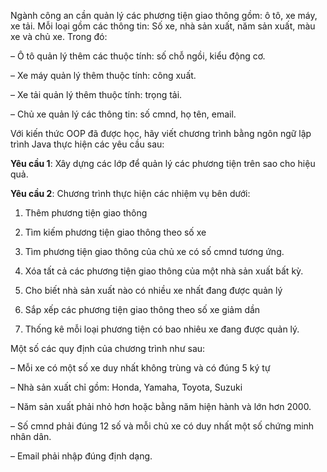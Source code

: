 Ngành công an cần quản lý các phương tiện giao thông gồm: ô tô, xe máy, xe tải. Mỗi loại gồm các thông tin: Số xe, nhà sản xuất, năm sản xuất, màu xe và chủ xe. Trong đó: 

– Ô tô quản lý thêm các thuộc tính: số chỗ ngồi, kiểu động cơ.

– Xe máy quản lý thêm thuộc tính: công xuất.

– Xe tải quản lý thêm thuộc tính: trọng tải.

– Chủ xe quản lý các thông tin: số cmnd, họ tên, email.

Với kiến thức OOP đã được học, hãy viết chương trình bằng ngôn ngữ lập trình Java thực hiện các yêu cầu sau:



**Yêu cầu 1**: Xây dựng các lớp để quản lý các phương tiện trên sao cho hiệu quả.



**Yêu cầu 2**: Chương trình thực hiện các nhiệm vụ bên dưới:

1. Thêm phương tiện giao thông

2. Tìm kiếm phương tiện giao thông theo số xe

3. Tìm phương tiện giao thông của chủ xe có số cmnd tương ứng.

4. Xóa tất cả các phương tiện giao thông của một nhà sản xuất bất kỳ.

5. Cho biết nhà sản xuất nào có nhiều xe nhất đang được quản lý

6. Sắp xếp các phương tiện giao thông theo số xe giảm dần

7. Thống kê mỗi loại phương tiện có bao nhiêu xe đang được quản lý.


Một số các quy định của chương trình như sau:

– Mỗi xe có một số xe duy nhất không trùng và có đúng 5 ký tự

– Nhà sản xuất chỉ gồm: Honda, Yamaha, Toyota, Suzuki

– Năm sản xuất phải nhỏ hơn hoặc bằng năm hiện hành và lớn hơn 2000. 

– Số cmnd phải đúng 12 số và mỗi chủ xe có duy nhất một số chứng minh nhân dân.

– Email phải nhập đúng định dạng.



